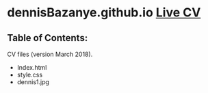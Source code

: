 # dennisBazanye.github.io [Live CV](http://dennisBazanye.github.io)
## Table of Contents:
CV files (version March 2018).
*   Index.html
*   style.css
*   dennis1.jpg 
